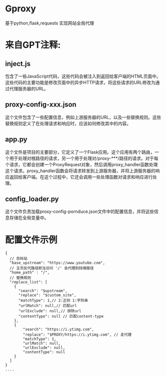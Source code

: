 # Gproxy

基于python,flask,requests 实现网站全局代理

# 来自GPT注释:
## inject.js
包含了一些JavaScript代码，这些代码会被注入到返回给客户端的HTML页面中。这些代码的主要功能是修改页面中的异步HTTP请求，将这些请求的URL修改为通过代理服务器的URL。
## proxy-config-xxx.json
这个文件包含了一些配置信息，例如上游服务器的URL，以及一些替换规则。这些替换规则定义了在处理请求和响应时，应该如何修改其中的内容。
## app.py
这个文件是项目的主要部分，它定义了一个Flask应用。这个应用有两个路由，一个用于处理对根路径的请求，另一个用于处理对/proxy-***/路径的请求。对于每个请求，它都会创建一个ProxyRequest对象，然后调用proxy_handler函数处理这个请求。proxy_handler函数会将请求转发到上游服务器，并将上游服务器的响应返回给客户端。在这个过程中，它还会调用一些处理函数对请求和响应进行处理。
## config_loader.py
这个文件负责加载proxy-config-pornduce.json文件中的配置信息，并将这些信息存储在全局变量中。


# 配置文件示例
```
{
  // 目标站
  "base_upstream": "https://www.youtube.com",
  // 主页反代路径即当访问 '/' 会代理到挡墙路径
  "home_path" : "/",
  // 替换规则
  "replace_list": [
    {
      "search": "$upstream",
      "replace": "$custom_site",
      "matchType": 1,// 2:正则 1:字符串
      "urlMatch": null,// 匹配url
      "urlExclude": null,// 排除url
      "contentType": null // 匹配content-type
    },
    {
        "search": "https://i.ytimg.com",
        "replace": "$PROXY/https://i.ytimg.com", // 走代理
        "matchType": 1,
        "urlMatch": null,
        "urlExclude": null,
        "contentType": null
    }
  ]
}
....
```
